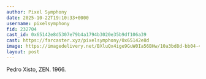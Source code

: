 ```yaml
---
author: Pixel Symphony
date: 2025-10-22T19:10:33+0000
username: pixelsymphony
fid: 232704
cast_id: 0x65142e8d5307e79b4a1794b3020e35b9df106a39
cast: https://farcaster.xyz/pixelsymphony/0x65142e8d
image: https://imagedelivery.net/BXluQx4ige9GuW0Ia56BHw/10a3bd8d-bb04-4496-d8dd-edbab91a9900/original
layout: post
---
```

Pedro Xisto, ZEN. 1966.  

<img src='https://imagedelivery.net/BXluQx4ige9GuW0Ia56BHw/10a3bd8d-bb04-4496-d8dd-edbab91a9900/original' alt='' referrerpolicy='no-referrer'/>